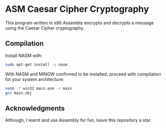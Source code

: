 # ASM Caesar Cipher Cryptography

This program written in x86 Assembly encrypts and decrypts a message using the Caesar Cipher cryptography.

## Compilation

Install NASM with:

```bash
sudo apt-get install -y nasm
```

With NASM and MINGW confirmed to be installed, proceed with compilation fot your system architecture:
    
```bash
nasm -f win32 main.asm -o main
gcc main.obj
```

## Acknowledgments
Although, I learnt and use Assembly for fun, leave this repository a star.